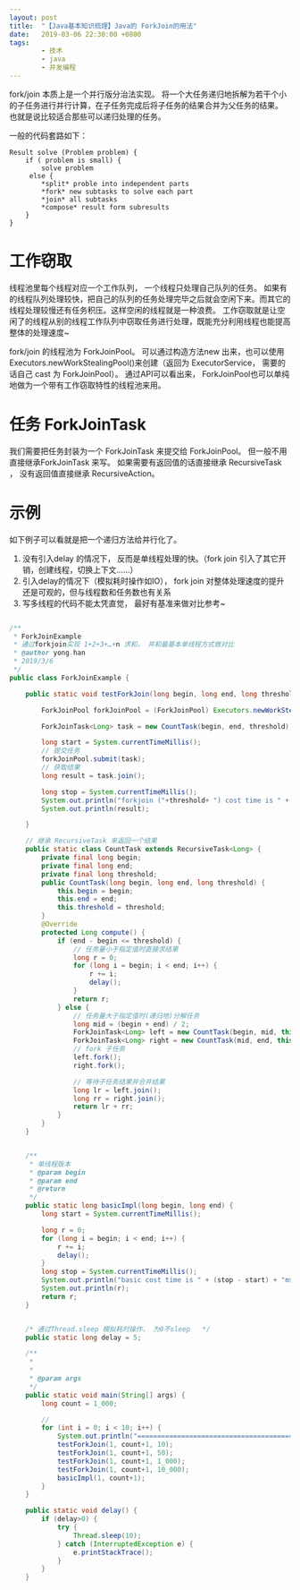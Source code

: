 ```yaml
---
layout: post
title:  "【Java基本知识梳理】Java的 ForkJoin的用法"
date:   2019-03-06 22:30:00 +0800
tags:
        - 技术
        - java
        - 并发编程
---
```


fork/join 本质上是一个并行版分治法实现。 将一个大任务递归地拆解为若干个小的子任务进行并行计算，在子任务完成后将子任务的结果合并为父任务的结果。 也就是说比较适合那些可以递归处理的任务。

一般的代码套路如下：

```
Result solve (Problem problem) {
    if ( problem is small) {
        solve problem
     else {
        *split* proble into independent parts
        *fork* new subtasks to solve each part
        *join* all subtasks
        *compose* result form subresults
    }
}
```


# 工作窃取

线程池里每个线程对应一个工作队列， 一个线程只处理自己队列的任务。 如果有的线程队列处理较快，把自己的队列的任务处理完毕之后就会空闲下来。而其它的线程处理较慢还有任务积压。这样空闲的线程就是一种浪费。  工作窃取就是让空闲了的线程从别的线程工作队列中窃取任务进行处理，既能充分利用线程也能提高整体的处理速度~

fork/join 的线程池为 ForkJoinPool。 可以通过构造方法new 出来，也可以使用Executors.newWorkStealingPool()来创建（返回为 ExecutorService， 需要的话自己 cast 为 ForkJoinPool）。  通过API可以看出来， ForkJoinPool也可以单纯地做为一个带有工作窃取特性的线程池来用。


# 任务 ForkJoinTask 
我们需要把任务封装为一个 ForkJoinTask 来提交给 ForkJoinPool。 但一般不用直接继承ForkJoinTask 来写。 如果需要有返回值的话直接继承 RecursiveTask ， 没有返回值直接继承 RecursiveAction。


# 示例
如下例子可以看就是把一个递归方法给并行化了。

1. 没有引入delay 的情况下， 反而是单线程处理的快。（fork join 引入了其它开销，创建线程，切换上下文……）
2. 引入delay的情况下（模拟耗时操作如IO）， fork join 对整体处理速度的提升还是可观的，但与线程数和任务数也有关系
3. 写多线程的代码不能太凭直觉， 最好有基准来做对比参考~


```java

/**
 * ForkJoinExample
 * 通过forkjoin实现 1+2+3+…+n 求和， 并和最基本单线程方式做对比
 * @author yong.han
 * 2019/3/6
 */
public class ForkJoinExample {

    public static void testForkJoin(long begin, long end, long threshold) {

        ForkJoinPool forkJoinPool = (ForkJoinPool) Executors.newWorkStealingPool();

        ForkJoinTask<Long> task = new CountTask(begin, end, threshold);

        long start = System.currentTimeMillis();
        // 提交任务
        forkJoinPool.submit(task);
        // 获取结果
        long result = task.join();

        long stop = System.currentTimeMillis();
        System.out.println("forkjoin ("+threshold+ ") cost time is " + (stop - start) + "ms");
        System.out.println(result);

    }

    // 继承 RecursiveTask 来返回一个结果
    public static class CountTask extends RecursiveTask<Long> {
        private final long begin;
        private final long end;
        private final long threshold;
        public CountTask(long begin, long end, long threshold) {
            this.begin = begin;
            this.end = end;
            this.threshold = threshold;
        }
        @Override
        protected Long compute() {
            if (end - begin <= threshold) {
                // 任务量小于指定值时直接求结果
                long r = 0;
                for (long i = begin; i < end; i++) {
                    r += i;
                    delay();
                }
                return r;
            } else {
                // 任务量大于指定值时(递归地)分解任务
                long mid = (begin + end) / 2;
                ForkJoinTask<Long> left = new CountTask(begin, mid, this.threshold);
                ForkJoinTask<Long> right = new CountTask(mid, end, this.threshold);
                // fork 子任务
                left.fork();
                right.fork();

                // 等待子任务结果并合并结果
                long lr = left.join();
                long rr = right.join();
                return lr + rr;
            }
        }
    }


    /**
     * 单线程版本
     * @param begin
     * @param end
     * @return
     */
    public static long basicImpl(long begin, long end) {
        long start = System.currentTimeMillis();

        long r = 0;
        for (long i = begin; i < end; i++) {
            r += i;
            delay();
        }
        long stop = System.currentTimeMillis();
        System.out.println("basic cost time is " + (stop - start) + "ms.");
        System.out.println(r);
        return r;
    }


    /* 通过Thread.sleep 模拟耗时操作， 为0不sleep   */
    public static long delay = 5;

    /**
     *
     *
     * @param args
     */
    public static void main(String[] args) {
        long count = 1_000;

        //
        for (int i = 0; i < 10; i++) {
            System.out.println("========================================");
            testForkJoin(1, count+1, 10);
            testForkJoin(1, count+1, 50);
            testForkJoin(1, count+1, 1_000);
            testForkJoin(1, count+1, 10_000);
            basicImpl(1, count+1);
        }
    }

    public static void delay() {
        if (delay>0) {
            try {
                Thread.sleep(10);
            } catch (InterruptedException e) {
                e.printStackTrace();
            }
        }
    }

```


